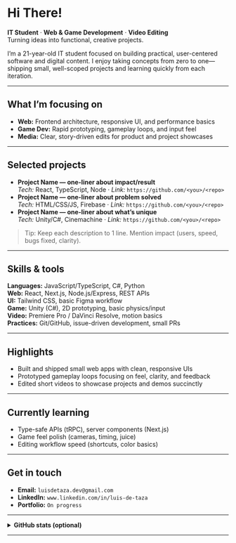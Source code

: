 # Hi There!

**IT Student** · **Web & Game Development** · **Video Editing**  
Turning ideas into functional, creative projects.

I’m a 21-year-old IT student focused on building practical, user-centered software and digital content. I enjoy taking concepts from zero to one—shipping small, well-scoped projects and learning quickly from each iteration.

---

## What I’m focusing on
- **Web:** Frontend architecture, responsive UI, and performance basics  
- **Game Dev:** Rapid prototyping, gameplay loops, and input feel  
- **Media:** Clear, story-driven edits for product and project showcases

---

## Selected projects
- **Project Name — one-liner about impact/result**  
  _Tech:_ React, TypeScript, Node · _Link:_ `https://github.com/<you>/<repo>`
- **Project Name — one-liner about problem solved**  
  _Tech:_ HTML/CSS/JS, Firebase · _Link:_ `https://github.com/<you>/<repo>`
- **Project Name — one-liner about what’s unique**  
  _Tech:_ Unity/C#, Cinemachine · _Link:_ `https://github.com/<you>/<repo>`

> Tip: Keep each description to 1 line. Mention impact (users, speed, bugs fixed, clarity).

---

## Skills & tools
**Languages:** JavaScript/TypeScript, C#, Python  
**Web:** React, Next.js, Node.js/Express, REST APIs  
**UI:** Tailwind CSS, basic Figma workflow  
**Game:** Unity (C#), 2D prototyping, basic physics/input  
**Video:** Premiere Pro / DaVinci Resolve, motion basics  
**Practices:** Git/GitHub, issue-driven development, small PRs

---

## Highlights
- Built and shipped small web apps with clean, responsive UIs  
- Prototyped gameplay loops focusing on feel, clarity, and feedback  
- Edited short videos to showcase projects and demos succinctly

---

## Currently learning
- Type-safe APIs (tRPC), server components (Next.js)  
- Game feel polish (cameras, timing, juice)  
- Editing workflow speed (shortcuts, color basics)

---

## Get in touch
- **Email:** `luisdetaza.dev@gmail.com`  
- **LinkedIn:** `www.linkedin.com/in/luis-de-taza`  
- **Portfolio:** `On progress`

---

<details>
<summary><strong>GitHub stats (optional)</strong></summary>

-->

</details>

---
